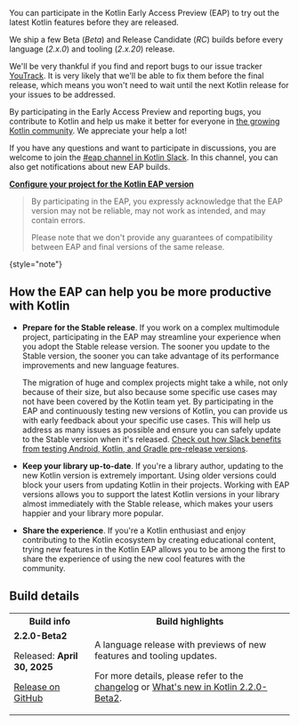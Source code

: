[//]: # (title: Participate in the Kotlin Early Access Preview)

<!--
<tldr>
    <p>Latest Kotlin EAP release: <strong>%kotlinEapVersion%</strong></p>
</tldr>
-->

You can participate in the Kotlin Early Access Preview (EAP) to try out the latest Kotlin features before they are released.

We ship a few Beta (_Beta_) and Release Candidate (_RC_) builds before every language (_2.x.0_) and tooling (_2.x.20_) release. 

We'll be very thankful if you find and report bugs to our issue tracker [YouTrack](https://kotl.in/issue). 
It is very likely that we'll be able to fix them before the final release, which means you won't need to wait until the next Kotlin release for your issues to be addressed. 

By participating in the Early Access Preview and reporting bugs, you contribute to Kotlin and help us make it better 
for everyone in [the growing Kotlin community](https://kotlinlang.org/community/). We appreciate your help a lot! 

If you have any questions and want to participate in discussions, you are welcome to join the [#eap channel in Kotlin Slack](https://app.slack.com/client/T09229ZC6/C0KLZSCHF). 
In this channel, you can also get notifications about new EAP builds.

**[Configure your project for the Kotlin EAP version](configure-build-for-eap.md)**

> By participating in the EAP, you expressly acknowledge that the EAP version may not be reliable, may not work as intended, and may contain errors.
>
> Please note that we don't provide any guarantees of compatibility between EAP and final versions of the same release. 
>
{style="note"}

## How the EAP can help you be more productive with Kotlin

* **Prepare for the Stable release**. If you work on a complex multimodule project, participating in the EAP may streamline 
  your experience when you adopt the Stable release version. The sooner you update to the Stable version, the sooner you 
  can take advantage of its performance improvements and new language features. 

  The migration of huge and complex projects might take a while, not only because of their size, but also because some 
  specific use cases may not have been covered by the Kotlin team yet. By participating in the EAP and continuously testing 
  new versions of Kotlin, you can provide us with early feedback about your specific use cases. This will help us address 
  as many issues as possible and ensure you can safely update to the Stable version when it's released. [Check out how 
  Slack benefits from testing Android, Kotlin, and Gradle pre-release versions](https://slack.engineering/shadow-jobs/).
* **Keep your library up-to-date**. If you're a library author, updating to the new Kotlin version is extremely important. 
  Using older versions could block your users from updating Kotlin in their projects. Working with EAP versions allows you to support the latest Kotlin versions in your library almost immediately with the Stable release, which makes your users happier and your library more popular.
* **Share the experience**. If you're a Kotlin enthusiast and enjoy contributing to the Kotlin ecosystem by creating 
  educational content, trying new features in the Kotlin EAP allows you to be among the first to share the experience of 
  using the new cool features with the community.

## Build details

<!--_No preview versions are currently available._-->  

<table>
    <tr>
        <th>Build info</th>
        <th>Build highlights</th>
    </tr>
    <tr>
        <td><strong>2.2.0-Beta2</strong>
            <p>Released: <strong>April 30, 2025</strong></p>
            <p><a href="https://github.com/JetBrains/kotlin/releases/tag/v2.2.0-Beta2" target="_blank">Release on GitHub</a></p>
        </td>
        <td>
            <p>A language release with previews of new features and tooling updates.</p>
            <p>For more details, please refer to the <a href="https://github.com/JetBrains/kotlin/releases/tag/v2.2.0-Beta2">changelog</a> or <a href="whatsnew-eap.md">What's new in Kotlin 2.2.0-Beta2</a>.</p>
        </td>
    </tr>
</table>